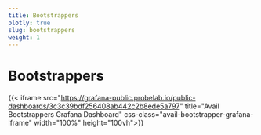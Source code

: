 ```yaml
---
title: Bootstrappers
plotly: true
slug: bootstrappers
weight: 1
---
```


# Bootstrappers
{{< iframe src="https://grafana-public.probelab.io/public-dashboards/3c3c39bdf256408ab442c2b8ede5a797" title="Avail Bootstrappers Grafana Dashboard" css-class="avail-bootstrapper-grafana-iframe" width="100%" height="100vh">}}
